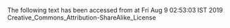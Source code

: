 The following text has been accessed from at Fri Aug 9 02:53:03 IST 2019
Creative_Commons_Attribution-ShareAlike_License
